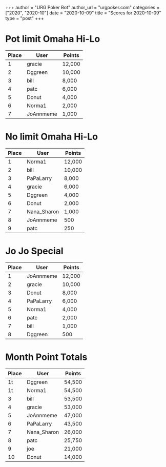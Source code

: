 +++
author = "URG Poker Bot"
author_url = "urgpoker.com"
categories = ["2020", "2020-10"]
date = "2020-10-09"
title = "Scores for 2020-10-09"
type = "post"
+++
# Pot limit Omaha Hi-Lo

| Place | User | Points |
|-------|------|--------|
| 1 | gracie | 12,000 |
| 2 | Dggreen | 10,000 |
| 3 | bill | 8,000 |
| 4 | patc | 6,000 |
| 5 | Donut | 4,000 |
| 6 | Norma1 | 2,000 |
| 7 | JoAnnmeme | 1,000 |

# No limit Omaha Hi-Lo

| Place | User | Points |
|-------|------|--------|
| 1 | Norma1 | 12,000 |
| 2 | bill | 10,000 |
| 3 | PaPaLarry | 8,000 |
| 4 | gracie | 6,000 |
| 5 | Dggreen | 4,000 |
| 6 | Donut | 2,000 |
| 7 | Nana_Sharon | 1,000 |
| 8 | JoAnnmeme | 500 |
| 9 | patc | 250 |

# Jo Jo Special

| Place | User | Points |
|-------|------|--------|
| 1 | JoAnnmeme | 12,000 |
| 2 | gracie | 10,000 |
| 3 | Donut | 8,000 |
| 4 | PaPaLarry | 6,000 |
| 5 | Norma1 | 4,000 |
| 6 | patc | 2,000 |
| 7 | bill | 1,000 |
| 8 | Dggreen | 500 |

# Month Point Totals

| Place | User | Points |
|-------|------|--------|
| 1t | Dggreen | 54,500 |
| 1t | Norma1 | 54,500 |
| 3 | bill | 53,500 |
| 4 | gracie | 53,000 |
| 5 | JoAnnmeme | 47,000 |
| 6 | PaPaLarry | 43,500 |
| 7 | Nana_Sharon | 26,000 |
| 8 | patc | 25,750 |
| 9 | joe | 21,000 |
| 10 | Donut | 14,000 |
